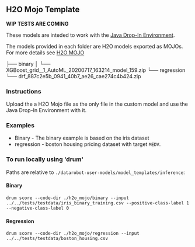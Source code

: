 ## H2O Mojo Template

__WIP__
__TESTS ARE COMING__

These models are inteded to work with the [Java Drop-In Environment](../../../public_dropin_environments/java_codegen/).

The models provided in each folder are H2O models exported as MOJOs.  For more details see [H2O MOJO](http://docs.h2o.ai/h2o/latest-stable/h2o-docs/productionizing.html)

├── binary
│   └── XGBoost_grid__1_AutoML_20200717_163214_model_159.zip
└── regression
    └── drf_887c2e5b_0941_40b7_ae26_cae274c4b424.zip


### Instructions
Upload the a H2O Mojo file as the only file in the custom model and use the Java Drop-In Environment with it. 

### Examples

* Binary - The binary example is based on the iris dataset
* regression - boston housing pricing dataset with target `MEDV`. 

### To run locally using 'drum'
Paths are relative to `./datarobot-user-models/model_templates/inference`:  

#### Binary 
`drum score --code-dir ./h2o_mojo/binary --input ../../tests/testdata/iris_binary_training.csv --positive-class-label 1 --negative-class-label 0`

#### Regression 
`drum score --code-dir ./h2o_mojo/regression --input ../../tests/testdata/boston_housing.csv`
